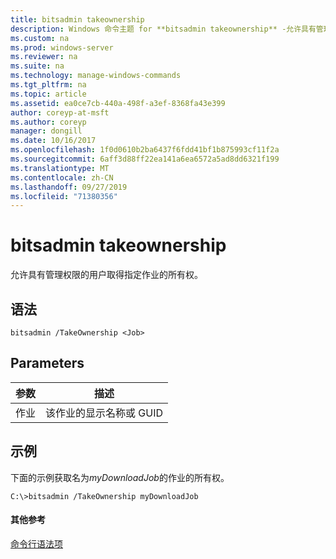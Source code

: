 ```yaml
---
title: bitsadmin takeownership
description: Windows 命令主题 for **bitsadmin takeownership** -允许具有管理权限的用户取得指定作业的所有权。
ms.custom: na
ms.prod: windows-server
ms.reviewer: na
ms.suite: na
ms.technology: manage-windows-commands
ms.tgt_pltfrm: na
ms.topic: article
ms.assetid: ea0ce7cb-440a-498f-a3ef-8368fa43e399
author: coreyp-at-msft
ms.author: coreyp
manager: dongill
ms.date: 10/16/2017
ms.openlocfilehash: 1f0d0610b2ba6437f6fdd41bf1b875993cf11f2a
ms.sourcegitcommit: 6aff3d88ff22ea141a6ea6572a5ad8dd6321f199
ms.translationtype: MT
ms.contentlocale: zh-CN
ms.lasthandoff: 09/27/2019
ms.locfileid: "71380356"
---
```

# <a name="bitsadmin-takeownership"></a>bitsadmin takeownership



允许具有管理权限的用户取得指定作业的所有权。

## <a name="syntax"></a>语法

```
bitsadmin /TakeOwnership <Job>
```

## <a name="parameters"></a>Parameters

|参数|描述|
|---------|-----------|
|作业|该作业的显示名称或 GUID|

## <a name="BKMK_examples"></a>示例

下面的示例获取名为*myDownloadJob*的作业的所有权。
```
C:\>bitsadmin /TakeOwnership myDownloadJob
```

#### <a name="additional-references"></a>其他参考

[命令行语法项](command-line-syntax-key.md)